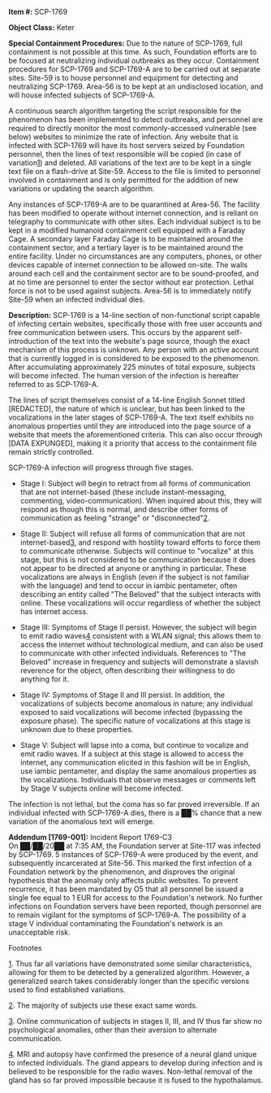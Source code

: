 **Item #:** SCP-1769

**Object Class:** Keter

**Special Containment Procedures:** Due to the nature of SCP-1769, full containment is not possible at this time. As such, Foundation efforts are to be focused at neutralizing individual outbreaks as they occur. Containment procedures for SCP-1769 and SCP-1769-A are to be carried out at separate sites. Site-59 is to house personnel and equipment for detecting and neutralizing SCP-1769. Area-56 is to be kept at an undisclosed location, and will house infected subjects of SCP-1769-A.

A continuous search algorithm targeting the script responsible for the phenomenon has been implemented to detect outbreaks, and personnel are required to directly monitor the most commonly-accessed vulnerable (see below) websites to minimize the rate of infection. Any website that is infected with SCP-1769 will have its host servers seized by Foundation personnel, then the lines of text responsible will be copied (in case of variation[1](javascript:;)) and deleted. All variations of the text are to be kept in a single text file on a flash-drive at Site-59. Access to the file is limited to personnel involved in containment and is only permitted for the addition of new variations or updating the search algorithm.

Any instances of SCP-1769-A are to be quarantined at Area-56. The facility has been modified to operate without internet connection, and is reliant on telegraphy to communicate with other sites. Each individual subject is to be kept in a modified humanoid containment cell equipped with a Faraday Cage. A secondary layer Faraday Cage is to be maintained around the containment sector, and a tertiary layer is to be maintained around the entire facility. Under no circumstances are any computers, phones, or other devices capable of internet connection to be allowed on-site. The walls around each cell and the containment sector are to be sound-proofed, and at no time are personnel to enter the sector without ear protection. Lethal force is not to be used against subjects. Area-56 is to immediately notify Site-59 when an infected individual dies.

**Description:** SCP-1769 is a 14-line section of non-functional script capable of infecting certain websites, specifically those with free user accounts and free communication between users. This occurs by the apparent self-introduction of the text into the website's page source, though the exact mechanism of this process is unknown. Any person with an active account that is currently logged in is considered to be exposed to the phenomenon. After accumulating approximately 225 minutes of total exposure, subjects will become infected. The human version of the infection is hereafter referred to as SCP-1769-A.

The lines of script themselves consist of a 14-line English Sonnet titled \[REDACTED\], the nature of which is unclear, but has been linked to the vocalizations in the later stages of SCP-1769-A. The text itself exhibits no anomalous properties until they are introduced into the page source of a website that meets the aforementioned criteria. This can also occur through \[DATA EXPUNGED\], making it a priority that access to the containment file remain strictly controlled.

SCP-1769-A infection will progress through five stages.

*   Stage I: Subject will begin to retract from all forms of communication that are not internet-based (these include instant-messaging, commenting, video-communication). When inquired about this, they will respond as though this is normal, and describe other forms of communication as feeling "strange" or "disconnected"[2](javascript:;).

*   Stage II: Subject will refuse all forms of communication that are not internet-based[3](javascript:;), and respond with hostility toward efforts to force them to communicate otherwise. Subjects will continue to "vocalize" at this stage, but this is not considered to be communication because it does not appear to be directed at anyone or anything in particular. These vocalizations are always in English (even if the subject is not familiar with the language) and tend to occur in iambic pentameter, often describing an entity called "The Beloved" that the subject interacts with online. These vocalizations will occur regardless of whether the subject has internet access.

*   Stage III: Symptoms of Stage II persist. However, the subject will begin to emit radio waves[4](javascript:;) consistent with a WLAN signal; this allows them to access the internet without technological medium, and can also be used to communicate with other infected individuals. References to "The Beloved" increase in frequency and subjects will demonstrate a slavish reverence for the object, often describing their willingness to do anything for it.

*   Stage IV: Symptoms of Stage II and III persist. In addition, the vocalizations of subjects become anomalous in nature; any individual exposed to said vocalizations will become infected (bypassing the exposure phase). The specific nature of vocalizations at this stage is unknown due to these properties.

*   Stage V: Subject will lapse into a coma, but continue to vocalize and emit radio waves. If a subject at this stage is allowed to access the internet, any communication elicited in this fashion will be in English, use iambic pentameter, and display the same anomalous properties as the vocalizations. Individuals that observe messages or comments left by Stage V subjects online will become infected.

The infection is not lethal, but the coma has so far proved irreversible. If an individual infected with SCP-1769-A dies, there is a ██% chance that a new variation of the anomalous text will emerge.

**Addendum \[1769-001\]:** Incident Report 1769-C3  
On ██/██/20██ at 7:35 AM, the Foundation server at Site-117 was infected by SCP-1769. 5 instances of SCP-1769-A were produced by the event, and subsequently incarcerated at Site-56. This marked the first infection of a Foundation network by the phenomenon, and disproves the original hypothesis that the anomaly only affects public websites. To prevent recurrence, it has been mandated by O5 that all personnel be issued a single fee equal to 1 EUR for access to the Foundation's network. No further infections on Foundation servers have been reported, though personnel are to remain vigilant for the symptoms of SCP-1769-A. The possibility of a stage V individual contaminating the Foundation's network is an unacceptable risk.

Footnotes

[1](javascript:;). Thus far all variations have demonstrated some similar characteristics, allowing for them to be detected by a generalized algorithm. However, a generalized search takes considerably longer than the specific versions used to find established variations.

[2](javascript:;). The majority of subjects use these exact same words.

[3](javascript:;). Online communication of subjects in stages II, III, and IV thus far show no psychological anomalies, other than their aversion to alternate communication.

[4](javascript:;). MRI and autopsy have confirmed the presence of a neural gland unique to infected individuals. The gland appears to develop during infection and is believed to be responsible for the radio waves. Non-lethal removal of the gland has so far proved impossible because it is fused to the hypothalamus.